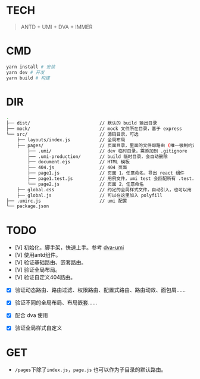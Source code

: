 # TECH

> ANTD + UMI + DVA + IMMER

# CMD

```bash
yarn install # 安装
yarn dev # 开发
yarn build # 构建 
```

# DIR

```bash
.
├── dist/                          // 默认的 build 输出目录
├── mock/                          // mock 文件所在目录，基于 express
└── src/                           // 源码目录，可选
    ├── layouts/index.js           // 全局布局
    ├── pages/                     // 页面目录，里面的文件即路由 (唯一强制约定目录)
        ├── .umi/                  // dev 临时目录，需添加到 .gitignore
        ├── .umi-production/       // build 临时目录，会自动删除
        ├── document.ejs           // HTML 模板
        ├── 404.js                 // 404 页面
        ├── page1.js               // 页面 1，任意命名，导出 react 组件
        ├── page1.test.js          // 用例文件，umi test 会匹配所有 .test.js 和 .e2e.js 结尾的文件
        └── page2.js               // 页面 2，任意命名
    ├── global.css                 // 约定的全局样式文件，自动引入，也可以用 global.less
    ├── global.js                  // 可以在这里加入 polyfill
├── .umirc.js                      // umi 配置
└── package.json
```

# TODO

- [V] 初始化，脚手架，快速上手。参考 [dva-umi](https://github.com/xiaohuoni/dva-umi)
- [V] 使用antd组件。
- [V] 验证基础路由、嵌套路由。
- [V] 验证全局布局。
- [V] 验证自定义404路由。
- [X] 验证动态路由、路由过滤、权限路由、配置式路由、路由动效、面包屑……
- [X] 验证不同的全局布局、布局嵌套……
- [X] 配合 dva 使用
- [X] 验证全局样式自定义


# GET

- `/pages`下除了`index.js`，`page.js` 也可以作为子目录的默认路由。